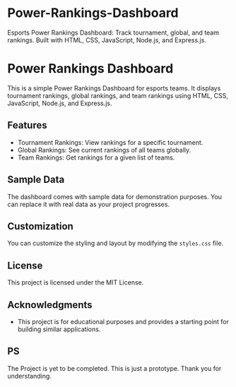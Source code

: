 # Power-Rankings-Dashboard
Esports Power Rankings Dashboard: Track tournament, global, and team rankings. Built with HTML, CSS, JavaScript, Node.js, and Express.js.

# Power Rankings Dashboard

This is a simple Power Rankings Dashboard for esports teams. It displays tournament rankings, global rankings, and team rankings using HTML, CSS, JavaScript, Node.js, and Express.js.

## Features

- Tournament Rankings: View rankings for a specific tournament.
- Global Rankings: See current rankings of all teams globally.
- Team Rankings: Get rankings for a given list of teams.

## Sample Data

The dashboard comes with sample data for demonstration purposes. You can replace it with real data as your project progresses.

## Customization

You can customize the styling and layout by modifying the `styles.css` file.

## License

This project is licensed under the MIT License.

## Acknowledgments

- This project is for educational purposes and provides a starting point for building similar applications.

## PS
The Project is yet to be completed.
This is just a prototype.
Thank you for understanding.
